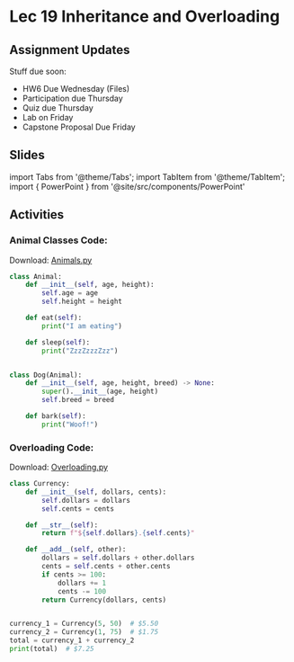 # Lec 19 Inheritance and Overloading

## Assignment Updates

Stuff due soon:

- HW6 Due Wednesday (Files)
- Participation due Thursday
- Quiz due Thursday
- Lab on Friday
- Capstone Proposal Due Friday

## Slides

import Tabs from '@theme/Tabs';
import TabItem from '@theme/TabItem';
import { PowerPoint } from '@site/src/components/PowerPoint'

<Tabs>
  <TabItem value="Section 1, 6" label="Section 1, 6" default>
    <PowerPoint lec_src={require('./Lecture_19_Cole.pptx').default}/>
  </TabItem>
</Tabs>

## Activities

### Animal Classes Code:
Download: [Animals.py](Animals.py)
```py live_py title=Animals.py
class Animal:
    def __init__(self, age, height):
        self.age = age
        self.height = height

    def eat(self):
        print("I am eating")

    def sleep(self):
        print("ZzzZzzzZzz")


class Dog(Animal):
    def __init__(self, age, height, breed) -> None:
        super().__init__(age, height)
        self.breed = breed

    def bark(self):
        print("Woof!")
```

### Overloading Code:
Download: [Overloading.py](Overloading.py)
```py live_py title=Overloading.py
class Currency:
    def __init__(self, dollars, cents):
        self.dollars = dollars
        self.cents = cents

    def __str__(self):
        return f"${self.dollars}.{self.cents}"

    def __add__(self, other):
        dollars = self.dollars + other.dollars
        cents = self.cents + other.cents
        if cents >= 100:
            dollars += 1
            cents -= 100
        return Currency(dollars, cents)


currency_1 = Currency(5, 50)  # $5.50
currency_2 = Currency(1, 75)  # $1.75
total = currency_1 + currency_2
print(total)  # $7.25
```
